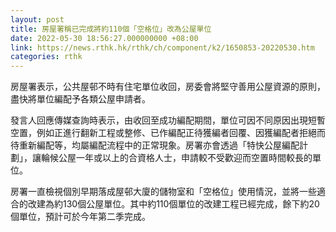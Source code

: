 ```yaml
---
layout: post
title: 房屋署稱已完成將約110個「空格位」改為公屋單位
date: 2022-05-30 18:56:27.000000000 +08:00
link: https://news.rthk.hk/rthk/ch/component/k2/1650853-20220530.htm
categories: rthk
---
```


房屋署表示，公共屋邨不時有住宅單位收回，房委會將堅守善用公屋資源的原則，盡快將單位編配予各類公屋申請者。

發言人回應傳媒查詢時表示，由收回至成功編配期間，單位可因不同原因出現短暫空置，例如正進行翻新工程或整修、已作編配正待獲編者回覆、因獲編配者拒絕而待重新編配等，均屬編配流程中的正常現象。房署亦會透過「特快公屋編配計劃」，讓輪候公屋一年或以上的合資格人士，申請較不受歡迎而空置時間較長的單位。

房署一直檢視個別早期落成屋邨大廈的儲物室和「空格位」使用情況，並將一些適合的改建為約130個公屋單位。其中約110個單位的改建工程已經完成，餘下約20個單位，預計可於今年第二季完成。

